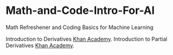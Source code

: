 # Math-and-Code-Intro-For-AI
Math Refreshener and Coding Basics for Machine Learning

Introduction to Derivatives [Khan Academy](https://www.youtube.com/watch?v=rAof9Ld5sOg&t=166s).
Introduction to Partial Derivatives [Khan Academy](https://www.youtube.com/watch?v=AXqhWeUEtQU).
